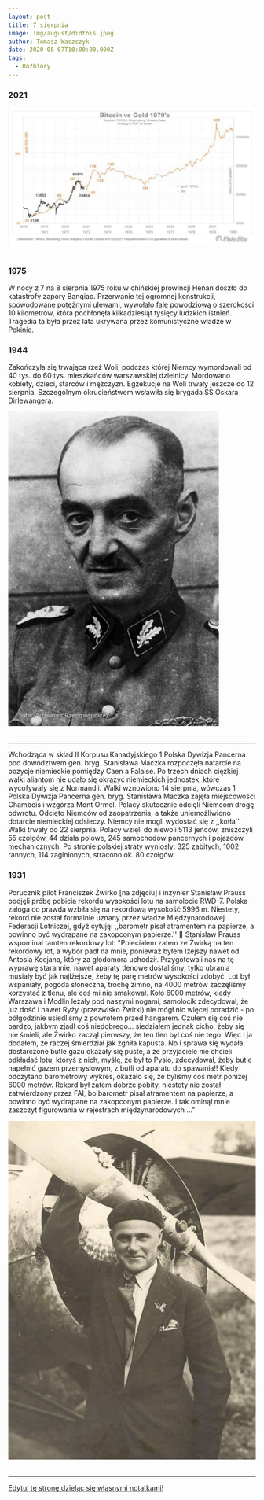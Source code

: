 ```yaml
---
layout: post
title: 7 sierpnia
image: img/august/didthis.jpeg
author: Tomasz Waszczyk
date: 2020-08-07T10:00:00.000Z
tags:
  - Rozbiory
---
```


### 2021

<img src="./img/august/btcvsgold.jpeg"><br><br>

### 1975

W nocy z 7 na 8 sierpnia 1975 roku w chińskiej prowincji Henan doszło do katastrofy zapory Banqiao. Przerwanie tej ogromnej konstrukcji, spowodowane potężnymi ulewami, wywołało falę powodziową o szerokości 10 kilometrów, która pochłonęła kilkadziesiąt tysięcy ludzkich istnień. Tragedia ta była przez lata ukrywana przez komunistyczne władze w Pekinie.

### 1944

Zakończyła się trwająca rzeź Woli, podczas której Niemcy wymordowali od 40 tys. do 60 tys. mieszkańców warszawskiej dzielnicy. Mordowano kobiety, dzieci, starców i mężczyzn. Egzekucje na Woli trwały jeszcze do 12 sierpnia. Szczególnym okrucieństwem wsławiła się brygada SS Oskara Dirlewangera.

<img src="./img/august/oskar.jpg"><br><br>

---

Wchodząca w skład II Korpusu Kanadyjskiego 1 Polska Dywizja Pancerna pod dowództwem gen. bryg. Stanisława Maczka rozpoczęła natarcie na pozycje niemieckie pomiędzy Caen a Falaise. Po trzech dniach ciężkiej walki aliantom nie udało się okrążyć niemieckich jednostek, które wycofywały się z Normandii.
Walki wznowiono 14 sierpnia, wówczas 1 Polska Dywizja Pancerna gen. bryg. Stanisława Maczka zajęła miejscowości Chambois i wzgórza Mont Ormel. Polacy skutecznie odcięli Niemcom drogę odwrotu. Odcięto Niemców od zaopatrzenia, a także uniemożliwiono dotarcie niemieckiej odsieczy. Niemcy nie mogli wydostać się z ,,kotła''. Walki trwały do 22 sierpnia. Polacy wzięli do niewoli 5113 jeńców, zniszczyli 55 czołgów, 44 działa polowe, 245 samochodów pancernych i pojazdów mechanicznych. Po stronie polskiej straty wyniosły: 325 zabitych, 1002 rannych, 114 zaginionych, stracono ok. 80 czołgów.

### 1931

Porucznik pilot Franciszek Żwirko [na zdjęciu] i inżynier Stanisław Prauss podjęli próbę pobicia rekordu wysokości lotu na samolocie RWD-7. Polska załoga co prawda wzbiła się na rekordową wysokość  5996 m. Niestety, rekord nie został formalnie uznany przez władze Międzynarodowej Federacji Lotniczej, gdyż cytuję: ,,barometr pisał atramentem na papierze, a powinno być wydrapane na zakopconym papierze.'' 🙂
Stanisław Prauss wspominał tamten rekordowy lot: 
"Poleciałem zatem ze Żwirką na ten rekordowy lot, a wybór padł na mnie, ponieważ byłem lżejszy nawet od Antosia Kocjana, który za głodomora uchodził. Przygotowali nas na tę wyprawę starannie, nawet aparaty tlenowe dostaliśmy, tylko ubrania musiały być jak najlżejsze, żeby tę parę metrów wysokości zdobyć. Lot był wspaniały, pogoda słoneczna, trochę zimno, na 4000 metrów zaczęliśmy korzystać z tlenu, ale coś mi nie smakował. Koło 6000 metrów, kiedy Warszawa i Modlin leżały pod naszymi nogami, samolocik zdecydował, że już dość i nawet Ryży (przezwisko Żwirki) nie mógł nic więcej poradzić - po półgodzinie usiedliśmy z powrotem przed hangarem. Czułem się coś nie bardzo, jakbym zjadł coś niedobrego... siedziałem jednak cicho, żeby się nie śmieli, ale Żwirko zaczął pierwszy, że ten tlen był coś nie tego. Więc i ja dodałem, że raczej śmierdział jak zgniła kapusta. No i sprawa się wydała: dostarczone butle gazu okazały się puste, a że przyjaciele nie chcieli odkładać lotu, któryś z nich, myślę, że był to Pysio, zdecydował, żeby butle napełnić gazem przemysłowym, z butli od aparatu do spawania!! Kiedy odczytano barometrowy wykres, okazało się, że byliśmy coś metr poniżej 6000 metrów. Rekord był zatem dobrze pobity, niestety nie został zatwierdzony przez FAI, bo barometr pisał atramentem na papierze, a powinno być wydrapane na zakopconym papierze. I tak ominął mnie zaszczyt figurowania w rejestrach międzynarodowych ..."

<img src="./img/august/zwirek.jpg"><br><br>

---

<a href="https://github.com/TomaszWaszczyk/historia.waszczyk.com/edit/master/src/content/august-7.md" target="_blank">Edytuj tę stronę dzieląc się własnymi notatkami!</a>
